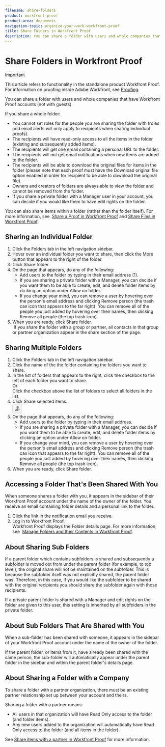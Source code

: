 ```yaml
---
filename: share-folders
product: workfront-proof
product-area: documents
navigation-topic: organize-your-work-workfront-proof
title: Share Folders in Workfront Proof
description: You can share a folder with users and whole companies that have Workfront Proof accounts (not with guests).
---
```


# Share Folders in Workfront Proof

>[!IMPORTANT]
>
>This article refers to functionality in the standalone product Workfront Proof. For information on proofing inside Adobe Workfront, see [Proofing](../../../review-and-approve-work/proofing/proofing.md).

You can share a folder with users and whole companies that have Workfront Proof accounts (not with guests).

If you share a whole folder:

* You cannot set roles for the people you are sharing the folder with (roles and email alerts will only apply to recipients when sharing individual proofs).
* The recipients will have read-only access to all the items in the folder (existing and subsequently added items).
* The recipients will get one email containing a personal URL to the folder.
* The recipients will not get email notifications when new items are added to the folder.
* The recipients will be able to download the original files for items in the folder (please note that each proof must have the Download original file option enabled in order for recipient to be able to download the original file).
* Owners and creators of folders are always able to view the folder and cannot be removed from the folder.
* If you share a private folder with a Manager user in your account, you can decide if you would like them to have edit rights on the folder.

You can also share items within a folder (rather than the folder itself). For more information, see&nbsp; [Share a Proof in Workfront Proof](../../../workfront-proof/wp-work-proofsfiles/share-proofs-and-files/share-proof.md) and [Share Files in Workfront Proof](../../../workfront-proof/wp-work-proofsfiles/share-proofs-and-files/share-files.md).&nbsp;

## Sharing an Individual Folder

<ol> 
 <li value="1">Click the&nbsp;<span class="bold">Folders</span>&nbsp;tab in the left navigation sidebar.</li> 
 <li value="2">Hover over an individual folder you want to share, then click the <span class="bold">More</span> button that appears to the right of the folder.</li> 
 <li value="3">Click <span class="bold">Share folder</span>.</li> 
 <li value="4">On the page that appears, do any of the following: 
  <ul>
   <li>Add users to the folder by typing in their email address (1).</li>
   <li>If you are sharing a private folder with a Manager, you can decide if you want them to be able to create, edit, and delete folder items by clicking an option under <span class="bold">Allow on folder</span>.</li>
   <li>If you change your mind, you can remove a user by hovering over the person's email address and clicking <span class="bold">Remove person</span> (the trash can icon that appears to the far right). You can remove all of the people you just added by hovering over their names, then clicking <span class="bold">Remove all people</span> (the top trash icon).</li>
  </ul></li> 
 <li value="5">When you are ready, click <span class="bold">Share folder</span>.<br></li> <note type="note">
  &nbsp;If you share the folder with a group or partner, all contacts in that group or partner organization appear in the share section of the page.
 </note> 
</ol>

## Sharing Multiple Folders

<ol> 
 <li value="1">Click the&nbsp;<span class="bold">Folders</span>&nbsp;tab in the left navigation sidebar.</li> 
 <li value="2">Click the name of the the folder containing the folders you want to share.</li> 
 <li value="3">In the list of folders that appears to the right, click the checkbox to the left of each folder you want to share.<br>Or<br>Click the checkbox above the list of folders to select all folders in the list.</li> 
 <li value="4">Click&nbsp;<span class="bold">Share selected items</span>.<br><img src="assets/share-button-small.png" alt="Share_button-small.png"></li> 
 <li value="5">On the page that appears, do any of the following: 
  <ul>
   <li>Add users to the folder by typing in their email address.</li>
   <li>If you are sharing a private folder with a Manager, you can decide if you want them to be able to create, edit, and delete folder items by clicking an option under <span class="bold">Allow on folder</span>.</li>
   <li>If you change your mind, you can remove a user by hovering over the person's email address and clicking <span class="bold">Remove person</span> (the trash can icon that appears to the far right). You can remove all of the people you just added by hovering over their names, then clicking <span class="bold">Remove all people</span> (the top trash icon).</li>
  </ul></li> 
 <li value="6">When you are ready, click <span class="bold">Share folder</span>.</li> 
</ol>

## Accessing a Folder That's Been Shared With You

When someone shares a folder with you, it appears in the sidebar of their Workfront Proof account under the name of the owner of the folder. You receive an email containing folder details and a personal link to the folder.

1. Click the link in the notification email you receive.
1. Log in to Workfront Proof.  
   Workfront Proof displays the Folder details page.&nbsp;For more information, see&nbsp; [Manage Folders and their Contents in Workfront Proof](../../../workfront-proof/wp-work-proofsfiles/organize-your-work/manage-folders-and-contents.md).

## About Sharing Sub Folders

If a parent folder which contains subfolders is shared and subsequently a subfolder is moved out from under the parent folder (for example, to top level), the original share will not be maintained on the subfolder. This is because the subfolder itself was not explicitly shared, the parent folder was. Therefore, in this case, if you would like the subfolder to be shared with the original recipients you should share the subfolder again with those recipients.

If a private parent folder is shared with a Manager and edit rights on the folder are given to this user, this setting is inherited by all subfolders in the private folder.

## About Sub Folders That Are Shared with You

When a sub-folder has been shared with someone, it appears in the sidebar of your Workfront Proof account under the name of the owner of the folder.

If the parent folder, or items from it, have already been shared with the same person, the sub-folder will automatically appear under the parent folder in the sidebar and within the parent folder's details page.

## About Sharing a Folder with a Company

To share a folder with a partner organization, there must be an existing partner relationship set up between your account and theirs.

Sharing a folder with a partner means:

* All users in that organization will have Read Only access to the folder (and folder items).
* Any new users added to the organization will automatically have Read Only access to the folder (and all items in the folder).

See [Share items with a partner in Workfront Proof](../../../workfront-proof/wp-acct-admin/partner-accounts/share-items-partner-in-wp.md) for more information.
